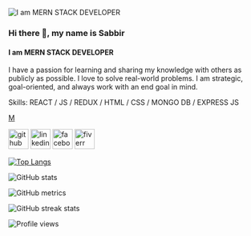 ![I am MERN STACK DEVELOPER](https://i.ibb.co/CnNTV2Z/developer-banner.jpg)
### Hi there 👋, my name is Sabbir
#### I am MERN STACK DEVELOPER

I have a passion for learning and sharing my knowledge with others as publicly as possible. I love to solve real-world problems. I am strategic, goal-oriented, and always work with an end goal in mind.

Skills: REACT / JS / REDUX / HTML / CSS / MONGO DB / EXPRESS JS 

<a href="www.google.com">M</a>

[<img src='https://cdn.jsdelivr.net/npm/simple-icons@3.0.1/icons/github.svg' alt='github' height='40'>](https://github.com/neamulsabbir)  [<img src='https://cdn.jsdelivr.net/npm/simple-icons@3.0.1/icons/linkedin.svg' alt='linkedin' height='40'>](https://www.linkedin.com/in/sabbir-hossain-430420198//)  [<img src='https://cdn.jsdelivr.net/npm/simple-icons@3.0.1/icons/facebook.svg' alt='facebook' height='40'>](https://www.facebook.com/neamul.sabbir)  [<img src='https://cdn.jsdelivr.net/npm/simple-icons@3.0.1/icons/fiverr.svg' alt='fiverr' height='40'>](https://www.fiverr.com/sabbir520)  

[![Top Langs](https://github-readme-stats.vercel.app/api/top-langs/?username=neamulsabbir)](https://github.com/anuraghazra/github-readme-stats)

![GitHub stats](https://github-readme-stats.vercel.app/api?username=neamulsabbir&show_icons=true)  

![GitHub metrics](https://metrics.lecoq.io/neamulsabbir)  

![GitHub streak stats](https://streak-stats.demolab.com/?user=neamulsabbir)  

![Profile views](https://gpvc.arturio.dev/neamulsabbir)  
